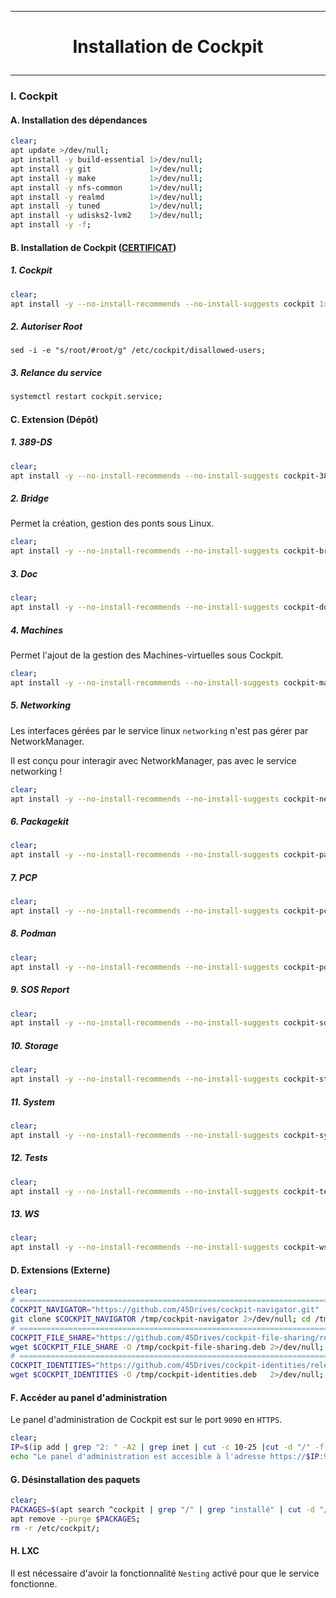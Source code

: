 ------------------------------------------------------------------------------------------------------------------------------------------------
# <p align='center'> Installation de Cockpit </p>
------------------------------------------------------------------------------------------------------------------------------------------------

### I. Cockpit
#### A. Installation des dépendances
```bash
clear;
apt update >/dev/null;
apt install -y build-essential 1>/dev/null;
apt install -y git             1>/dev/null;
apt install -y make            1>/dev/null;
apt install -y nfs-common      1>/dev/null;
apt install -y realmd          1>/dev/null;
apt install -y tuned           1>/dev/null;
apt install -y udisks2-lvm2    1>/dev/null;
apt install -y -f;
```

#### B. Installation de Cockpit ([CERTIFICAT](https://infotechys.com/install-ssl-certificates-on-cockpit/))
##### 1. Cockpit
```bash
clear;
apt install -y --no-install-recommends --no-install-suggests cockpit 1>/dev/null;
```

##### 2. Autoriser Root
```
sed -i -e "s/root/#root/g" /etc/cockpit/disallowed-users;
```

##### 3. Relance du service
```bash
systemctl restart cockpit.service;
```


#### C. Extension (Dépôt)
##### 1. 389-DS
```bash
clear;
apt install -y --no-install-recommends --no-install-suggests cockpit-389-ds 1>/dev/null;
```

##### 2. Bridge
Permet la création, gestion des ponts sous Linux.
```bash
clear;
apt install -y --no-install-recommends --no-install-suggests cockpit-bridge 1>/dev/null;
```

##### 3. Doc
```bash
clear;
apt install -y --no-install-recommends --no-install-suggests cockpit-doc 1>/dev/null;
```

##### 4. Machines
Permet l'ajout de la gestion des Machines-virtuelles sous Cockpit.
```bash
clear;
apt install -y --no-install-recommends --no-install-suggests cockpit-machines 1>/dev/null;
```

##### 5. Networking
Les interfaces gérées par le service linux `networking` n'est pas gérer par NetworkManager.

Il est conçu pour interagir avec NetworkManager, pas avec le service networking !

```bash
clear;
apt install -y --no-install-recommends --no-install-suggests cockpit-networkmanager 1>/dev/null;
```

##### 6. Packagekit
```bash
clear;
apt install -y --no-install-recommends --no-install-suggests cockpit-packagekit 1>/dev/null;
```

##### 7. PCP
```bash
clear;
apt install -y --no-install-recommends --no-install-suggests cockpit-pcp 1>/dev/null;
```

##### 8. Podman
```bash
clear;
apt install -y --no-install-recommends --no-install-suggests cockpit-podman         1>/dev/null;
```

##### 9. SOS Report
```bash
clear;
apt install -y --no-install-recommends --no-install-suggests cockpit-sosreport      1>/dev/null;
```

##### 10. Storage
```bash
clear;
apt install -y --no-install-recommends --no-install-suggests cockpit-storaged       1>/dev/null;
```

##### 11. System
```bash
clear;
apt install -y --no-install-recommends --no-install-suggests cockpit-system         1>/dev/null;
```

##### 12. Tests
```bash
clear;
apt install -y --no-install-recommends --no-install-suggests cockpit-tests          1>/dev/null;
```

##### 13. WS
```bash
clear;
apt install -y --no-install-recommends --no-install-suggests cockpit-ws             1>/dev/null;
```

#### D. Extensions (Externe)
```bash
clear;
# ============================================================================================================================================================================
COCKPIT_NAVIGATOR="https://github.com/45Drives/cockpit-navigator.git"
git clone $COCKPIT_NAVIGATOR /tmp/cockpit-navigator 2>/dev/null; cd /tmp/cockpit-navigator 1>/dev/null; make install;
# ============================================================================================================================================================================
COCKPIT_FILE_SHARE="https://github.com/45Drives/cockpit-file-sharing/releases/download/v3.2.9/cockpit-file-sharing_3.2.9-2focal_all.deb"
wget $COCKPIT_FILE_SHARE -O /tmp/cockpit-file-sharing.deb 2>/dev/null; apt install -y /tmp/cockpit-file-sharing.deb 1>/dev/null;
# ============================================================================================================================================================================
COCKPIT_IDENTITIES="https://github.com/45Drives/cockpit-identities/releases/download/v0.1.12/cockpit-identities_0.1.12-1focal_all.deb"
wget $COCKPIT_IDENTITIES -O /tmp/cockpit-identities.deb   2>/dev/null; apt install -y /tmp/cockpit-identities.deb   1>/dev/null;
```

#### F. Accéder au panel d'administration
Le panel d'administration de Cockpit est sur le port `9090` en `HTTPS`.

```bash
clear;
IP=$(ip add | grep "2: " -A2 | grep inet | cut -c 10-25 |cut -d "/" -f 1)
echo "Le panel d'administration est accesible à l'adresse https://$IP:9090"
```

#### G. Désinstallation des paquets
```bash
clear;
PACKAGES=$(apt search ^cockpit | grep "/" | grep "installé" | cut -d "/" -f 1 | xargs -n 50)
apt remove --purge $PACKAGES;
rm -r /etc/cockpit/;
```


#### H. LXC
Il est nécessaire d'avoir la fonctionnalité `Nesting` activé pour que le service fonctionne.




<br />
